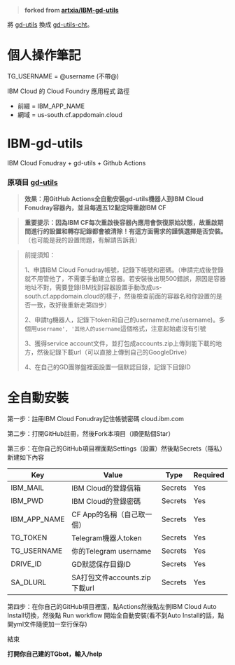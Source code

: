 > **forked from [artxia/IBM-gd-utils](https://github.com/artxia/IBM-gd-utils)**

將 [gd-utils](https://github.com/iwestlin/gd-utils) 換成 [gd-utils-cht](https://github.com/liaojack8/gd-utils-cht)。

# 個人操作筆記

TG_USERNAME = @username (不帶@)

IBM Cloud 的 Cloud Foundry 應用程式 路徑
- 前綴 = IBM_APP_NAME
- 網域 = us-south.cf.appdomain.cloud

# IBM-gd-utils

IBM Cloud Fonudray + gd-utils + Github Actions

### 原項目 [gd-utils](https://github.com/iwestlin/gd-utils)


> **效果：用GitHub Actions全自動安裝gd-utils機器人到IBM Cloud Fonudray容器內，並且每週五12點定時重啟IBM CF**

> **重要提示：因為IBM CF每次重啟後容器內應用會恢復原始狀態，故重啟期間進行的設置和轉存記錄都會被清除！有這方面需求的謹慎選擇是否安裝。** （也可能是我的設置問題，有解請告訴我）

>
>前提須知：
>
>1、申請IBM Cloud Fonudray帳號，記錄下帳號和密碼。（申請完成後登錄就不用管他了，不需要手動建立容器。若安裝後出現500錯誤，原因是容器地址不對，需要登錄IBM找到容器設置手動改成us-south.cf.appdomain.cloud的樣子，然後檢查前面的容器名和你設置的是否一致，改好後重新走第四步）
>
>2、申請tg機器人，記錄下token和自己的username(t.me/username)。多個用`username', '其他人的username`這個格式，注意起始處沒有引號
>
>3、獲得service account文件，並打包成accounts.zip上傳到能下載的地方，然後記錄下載url（可以直接上傳到自己的GoogleDrive）
>
>4、在自己的GD團隊盤裡面設置一個默認目錄，記錄下目錄ID
>

# 全自動安裝

第一步：註冊IBM Cloud Fonudray記住帳號密碼 cloud.ibm.com

第二步：打開GitHub註冊，然後Fork本項目（順便點個Star）

第三步：在你自己的GitHub項目裡面點Settings（設置）然後點Secrets（隱私）新建如下內容

Key | Value | Type | Required
-- | -- | -- | --
IBM_MAIL | IBM Cloud的登錄信箱 | Secrets | Yes
IBM_PWD | IBM Cloud的登錄密碼 | Secrets | Yes
IBM_APP_NAME | CF App的名稱（自己取一個） | Secrets | Yes
TG_TOKEN | Telegram機器人token | Secrets | Yes
TG_USERNAME | 你的Telegram username | Secrets | Yes
DRIVE_ID | GD默認保存目錄ID | Secrets | Yes
SA_DLURL | SA打包文件accounts.zip下載url | Secrets | Yes


第四步：在你自己的GitHub項目裡面，點Actions然後點左側IBM Cloud Auto Install切換，然後點 Run workflow 開始全自動安裝(看不到Auto Install的話，點開yml文件隨便加一空行保存)

結束

**打開你自己建的TGbot，輸入/help**
